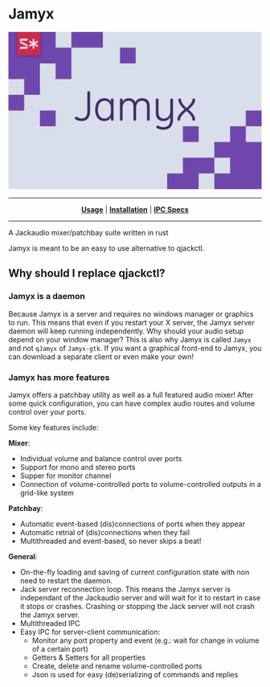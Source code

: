 # Jamyx
![logo](assets/jamyx.png)
***

<p align="center">
<b><a href="#usage">Usage</a></b>
|
<b><a href="#installation">Installation</a></b>
|
<b><a href="#ipc">IPC Specs</a></b>
</p>

***
A Jackaudio mixer/patchbay suite written in rust

Jamyx is meant to be an easy to use alternative to qjackctl.



## Why should I replace qjackctl?

### Jamyx is a daemon

Because Jamyx is a server and requires no windows manager or graphics to run. This means that even if you restart your X server, the Jamyx server daemon will keep running independently. Why should your audio setup depend on your window manager? This is also why Jamyx is called `Jamyx` and not `qJamyx` of `Jamyx-gtk`. If you want a graphical front-end to Jamyx, you can download a separate client or even make your own!

### Jamyx has more features

Jamyx offers a patchbay utility as well as a full featured audio mixer! After some quick configuration, you can have complex audio routes and volume control over your ports.

Some key features include:

**Mixer**:
- Individual volume and balance control over ports
- Support for mono and stereo ports
- Supper for monitor channel
- Connection of volume-controlled ports to volume-controlled outputs in a grid-like system

**Patchbay**:
- Automatic event-based (dis)connections of ports when they appear
- Automatic retrial of (dis)connections when they fail
- Multithreaded and event-based, so never skips a beat!

**General**:
- On-the-fly loading and saving of current configuration state with non need to restart the daemon.
- Jack server reconnection loop. This means the Jamyx server is independant of the Jackaudio server and will wait for it to restart in case it stops or crashes. Crashing or stopping the Jack server will not crash the Jamyx server.
- Multithreaded IPC
- Easy IPC for server-client communication:
  - Monitor any port property and event (e.g.: wait for change in volume of a certain port)
  - Getters & Setters for all properties
  - Create, delete and rename volume-controlled ports
  - Json is used for easy (de)serializing of commands and replies
